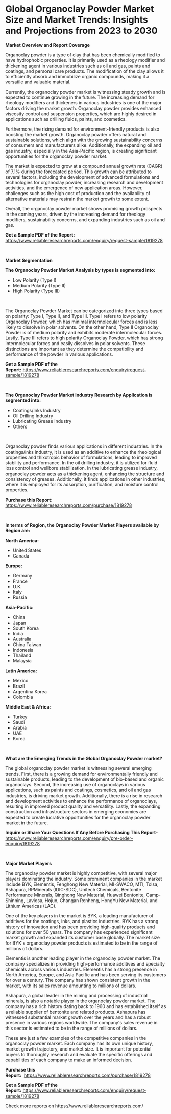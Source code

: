 <p><h1>Global Organoclay Powder Market Size and Market Trends: Insights and Projections from 2023 to 2030</h1></p><p><strong>Market Overview and Report Coverage</strong></p>
<p><p>Organoclay powder is a type of clay that has been chemically modified to have hydrophobic properties. It is primarily used as a rheology modifier and thickening agent in various industries such as oil and gas, paints and coatings, and personal care products. The modification of the clay allows it to efficiently absorb and immobilize organic compounds, making it a versatile and valuable material.</p><p>Currently, the organoclay powder market is witnessing steady growth and is expected to continue growing in the future. The increasing demand for rheology modifiers and thickeners in various industries is one of the major factors driving the market growth. Organoclay powder provides enhanced viscosity control and suspension properties, which are highly desired in applications such as drilling fluids, paints, and cosmetics.</p><p>Furthermore, the rising demand for environment-friendly products is also boosting the market growth. Organoclay powder offers natural and sustainable solutions, which align with the growing sustainability concerns of consumers and manufacturers alike. Additionally, the expanding oil and gas industry, especially in the Asia-Pacific region, is creating significant opportunities for the organoclay powder market.</p><p>The market is expected to grow at a compound annual growth rate (CAGR) of 7.1% during the forecasted period. This growth can be attributed to several factors, including the development of advanced formulations and technologies for organoclay powder, increasing research and development activities, and the emergence of new application areas. However, challenges such as the high cost of production and the availability of alternative materials may restrain the market growth to some extent.</p><p>Overall, the organoclay powder market shows promising growth prospects in the coming years, driven by the increasing demand for rheology modifiers, sustainability concerns, and expanding industries such as oil and gas.</p></p>
<p><strong>Get a Sample PDF of the Report:</strong> <a href="https://www.reliableresearchreports.com/enquiry/request-sample/1819278">https://www.reliableresearchreports.com/enquiry/request-sample/1819278</a></p>
<p>&nbsp;</p>
<p><strong>Market Segmentation</strong></p>
<p><strong>The Organoclay Powder Market Analysis by types is segmented into:</strong></p>
<p><ul><li>Low Polarity (Type I)</li><li>Medium Polarity (Type II)</li><li>High Polarity (Type III)</li></ul></p>
<p>&nbsp;</p>
<p><p>The Organoclay Powder Market can be categorized into three types based on polarity: Type I, Type II, and Type III. Type I refers to low polarity Organoclay Powder, which has minimal intermolecular forces and is less likely to dissolve in polar solvents. On the other hand, Type II Organoclay Powder is of medium polarity and exhibits moderate intermolecular forces. Lastly, Type III refers to high polarity Organoclay Powder, which has strong intermolecular forces and easily dissolves in polar solvents. These distinctions are important as they determine the compatibility and performance of the powder in various applications.</p></p>
<p><strong>Get a Sample PDF of the Report:</strong>&nbsp;<a href="https://www.reliableresearchreports.com/enquiry/request-sample/1819278">https://www.reliableresearchreports.com/enquiry/request-sample/1819278</a></p>
<p>&nbsp;</p>
<p><strong>The Organoclay Powder Market Industry Research by Application is segmented into:</strong></p>
<p><ul><li>Coatings/Inks Industry</li><li>Oil Drilling Industry</li><li>Lubricating Grease Industry</li><li>Others</li></ul></p>
<p>&nbsp;</p>
<p><p>Organoclay powder finds various applications in different industries. In the coatings/inks industry, it is used as an additive to enhance the rheological properties and thixotropic behavior of formulations, leading to improved stability and performance. In the oil drilling industry, it is utilized for fluid loss control and wellbore stabilization. In the lubricating grease industry, organoclay powder acts as a thickening agent, enhancing the structure and consistency of greases. Additionally, it finds applications in other industries, where it is employed for its adsorption, purification, and moisture control properties.</p></p>
<p><strong>Purchase this Report:</strong>&nbsp; <a href="https://www.reliableresearchreports.com/purchase/1819278">https://www.reliableresearchreports.com/purchase/1819278</a></p>
<p>&nbsp;</p>
<p><strong>In terms of Region, the Organoclay Powder Market Players available by Region are:</strong></p>
<p>
    <p> <strong> North America: </strong>
        <ul>
            <li>United States</li>
            <li>Canada</li>
        </ul>
        </p> 
    <p> <strong> Europe: </strong>
        <ul>
            <li>Germany</li>
            <li>France</li>
            <li>U.K.</li>
            <li>Italy</li>
            <li>Russia</li>
        </ul>
        </p> 
    <p> <strong> Asia-Pacific: </strong>
        <ul>
            <li>China</li>
            <li>Japan</li>
            <li>South Korea</li>
            <li>India</li>
            <li>Australia</li>
            <li>China Taiwan</li>
            <li>Indonesia</li>
            <li>Thailand</li>
            <li>Malaysia</li>
        </ul>
        </p> 
    <p> <strong> Latin America: </strong>
        <ul>
            <li>Mexico</li>
            <li>Brazil</li>
            <li>Argentina Korea</li>
            <li>Colombia</li>
        </ul>
        </p> 
    <p> <strong> Middle East & Africa: </strong>
        <ul>
            <li>Turkey</li>
            <li>Saudi</li>
            <li>Arabia</li>
            <li>UAE</li>
            <li>Korea</li>
        </ul>
    </p>
    </p>
<p>&nbsp;</p>
<p><strong>What are the Emerging Trends in the Global Organoclay Powder market?</strong></p>
<p><p>The global organoclay powder market is witnessing several emerging trends. First, there is a growing demand for environmentally friendly and sustainable products, leading to the development of bio-based and organic organoclays. Second, the increasing use of organoclays in various applications, such as paints and coatings, cosmetics, and oil and gas industries, is driving market growth. Additionally, there is a rise in research and development activities to enhance the performance of organoclays, resulting in improved product quality and versatility. Lastly, the expanding construction and infrastructure sectors in emerging economies are expected to create lucrative opportunities for the organoclay powder market in the future.</p></p>
<p><strong>Inquire or Share Your Questions If Any Before Purchasing This Report</strong>- <a href="https://www.reliableresearchreports.com/enquiry/pre-order-enquiry/1819278">https://www.reliableresearchreports.com/enquiry/pre-order-enquiry/1819278</a></p>
<p>&nbsp;</p>
<p><strong>Major Market Players</strong></p>
<p><p>The organoclay powder market is highly competitive, with several major players dominating the industry. Some prominent companies in the market include BYK, Elementis, Fenghong New Material, MI-SWACO, MTI, Tolsa, Ashapura, RPMinerals (IDIC-SDC), Unitech Chemicals, Bentonite Performance Minerals, Qinghong New Material, Huawei Bentonite, Camp-Shinning, Laviosa, Hojun, Changan Renheng, HongYu New Material, and Lithium Americas (LAC).</p><p>One of the key players in the market is BYK, a leading manufacturer of additives for the coatings, inks, and plastics industries. BYK has a strong history of innovation and has been providing high-quality products and solutions for over 50 years. The company has experienced significant market growth and expanded its customer base globally. The market size for BYK's organoclay powder products is estimated to be in the range of millions of dollars.</p><p>Elementis is another leading player in the organoclay powder market. The company specializes in providing high-performance additives and specialty chemicals across various industries. Elementis has a strong presence in North America, Europe, and Asia Pacific and has been serving its customers for over a century. The company has shown consistent growth in the market, with its sales revenue amounting to millions of dollars.</p><p>Ashapura, a global leader in the mining and processing of industrial minerals, is also a notable player in the organoclay powder market. The company has a rich history dating back to 1960 and has established itself as a reliable supplier of bentonite and related products. Ashapura has witnessed substantial market growth over the years and has a robust presence in various regions worldwide. The company's sales revenue in this sector is estimated to be in the range of millions of dollars.</p><p>These are just a few examples of the competitive companies in the organoclay powder market. Each company has its own unique history, market growth trajectory, and market size. It is important for potential buyers to thoroughly research and evaluate the specific offerings and capabilities of each company to make an informed decision.</p></p>
<p><strong>Purchase this Report:</strong>&nbsp;&nbsp;<a href="https://www.reliableresearchreports.com/purchase/1819278">https://www.reliableresearchreports.com/purchase/1819278</a></p>
<p></p>
<p><strong>Get a Sample PDF of the Report:</strong>&nbsp;<a href="https://www.reliableresearchreports.com/enquiry/request-sample/1819278">https://www.reliableresearchreports.com/enquiry/request-sample/1819278</a></p>
<p>Check more reports on https://www.reliableresearchreports.com/</p>